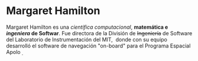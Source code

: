 # Margaret Hamilton
Margaret Hamilton es una _científica computacional_, **matemática e _ingeniera_ de Softwar**. Fue directora de la División de ~~Ingeniería~~ de Software del Laboratorio de Instrumentación del MIT, ​ donde con su equipo desarrolló el software de navegación "on-board" para el Programa Espacial Apolo
̣
